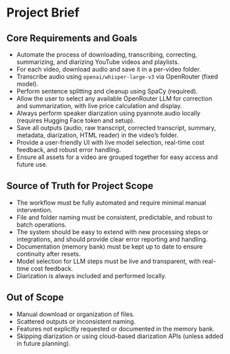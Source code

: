 # Project Brief

## Core Requirements and Goals

- Automate the process of downloading, transcribing, correcting, summarizing, and diarizing YouTube videos and playlists.
- For each video, download audio and save it in a per-video folder.
- Transcribe audio using `openai/whisper-large-v3` via OpenRouter (fixed model).
- Perform sentence splitting and cleanup using SpaCy (required).
- Allow the user to select any available OpenRouter LLM for correction and summarization, with live price calculation and display.
- Always perform speaker diarization using pyannote.audio locally (requires Hugging Face token and setup).
- Save all outputs (audio, raw transcript, corrected transcript, summary, metadata, diarization, HTML reader) in the video’s folder.
- Provide a user-friendly UI with live model selection, real-time cost feedback, and robust error handling.
- Ensure all assets for a video are grouped together for easy access and future use.

## Source of Truth for Project Scope

- The workflow must be fully automated and require minimal manual intervention.
- File and folder naming must be consistent, predictable, and robust to batch operations.
- The system should be easy to extend with new processing steps or integrations, and should provide clear error reporting and handling.
- Documentation (memory bank) must be kept up to date to ensure continuity after resets.
- Model selection for LLM steps must be live and transparent, with real-time cost feedback.
- Diarization is always included and performed locally.

## Out of Scope

- Manual download or organization of files.
- Scattered outputs or inconsistent naming.
- Features not explicitly requested or documented in the memory bank.
- Skipping diarization or using cloud-based diarization APIs (unless added in future planning).
